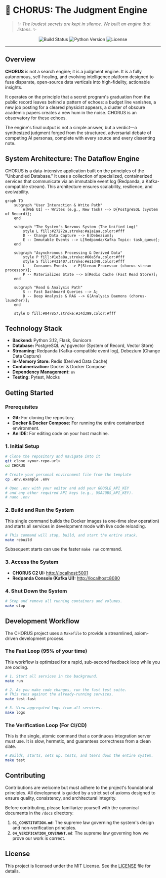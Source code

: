 # 🔱 CHORUS: The Judgment Engine

> ✨ _The loudest secrets are kept in silence. We built an engine that listens._ ✨

<p align="center">
  <img src="https://img.shields.io/badge/build-passing-green?style=for-the-badge" alt="Build Status">
  <img src="https://img.shields.io/badge/python-3.12-blueviolet?style=for-the-badge" alt="Python Version">
  <img src="https://img.shields.io/badge/license-MIT-blue?style=for-the-badge" alt="License">
</p>

---

## Overview

**CHORUS** is not a search engine; it is a judgment engine. It is a fully autonomous, self-healing, and evolving intelligence platform designed to fuse disparate, open-source data verticals into high-fidelity, actionable insights.

It operates on the principle that a secret program's graduation from the public record leaves behind a pattern of echoes: a budget line vanishes, a new job posting for a cleared physicist appears, a cluster of obscure academic papers creates a new hum in the noise. CHORUS is an observatory for these echoes.

The engine's final output is not a simple answer, but a verdict—a synthesized judgment forged from the structured, adversarial debate of competing AI personas, complete with every source and every dissenting note.

## System Architecture: The Dataflow Engine

CHORUS is a data-intensive application built on the principles of the "Unbundled Database." It uses a collection of specialized, containerized services that communicate via an immutable event log (Redpanda, a Kafka-compatible stream). This architecture ensures scalability, resilience, and evolvability.

```mermaid
graph TD
    subgraph "User Interaction & Write Path"
        A[Web UI] -- Writes (e.g., New Task) --> D{PostgreSQL (System of Record)};
    end

    subgraph "The System's Nervous System (The Unified Log)"
        style L fill:#27272a,stroke:#a1a1aa,color:#fff
        D -- Change Data Capture --> E[Debezium];
        E -- Immutable Events --> L[Redpanda/Kafka Topic: task_queue];
    end

    subgraph "Asynchronous Processing & Derived Data"
        style P fill:#1e3a8a,stroke:#60a5fa,color:#fff
        style S fill:#431407,stroke:#e11d48,color:#fff
        L -- Consumes Events --> P[Stream Processor (chorus-stream-processor)];
        P -- Materializes State --> S[Redis Cache (Fast Read Store)];
    end

    subgraph "Read & Analysis Path"
        S -- Fast Dashboard Queries --> A;
        D -- Deep Analysis & RAG --> G[Analysis Daemons (chorus-launcher)];
    end

    style D fill:#047857,stroke:#34d399,color:#fff
```

## Technology Stack

-   **Backend:** Python 3.12, Flask, Gunicorn
-   **Database:** PostgreSQL w/ pgvector (System of Record, Vector Store)
-   **Streaming:** Redpanda (Kafka-compatible event log), Debezium (Change Data Capture)
-   **In-Memory Store:** Redis (Derived Data Cache)
-   **Containerization:** Docker & Docker Compose
-   **Dependency Management:** `uv`
-   **Testing:** Pytest, Mocks

## Getting Started

### Prerequisites

-   **Git:** For cloning the repository.
-   **Docker & Docker Compose:** For running the entire containerized environment.
-   **An IDE:** For editing code on your host machine.

### 1. Initial Setup

```bash
# Clone the repository and navigate into it
git clone <your-repo-url>
cd CHORUS

# Create your personal environment file from the template
cp .env.example .env

# Open .env with your editor and add your GOOGLE_API_KEY
# and any other required API keys (e.g., USAJOBS_API_KEY).
# nano .env
```

### 2. Build and Run the System

This single command builds the Docker images (a one-time slow operation) and starts all services in development mode with live code reloading.

```bash
# This command will stop, build, and start the entire stack.
make rebuild
```

Subsequent starts can use the faster `make run` command.

### 3. Access the System

-   **CHORUS C2 UI:** [http://localhost:5001](http://localhost:5001)
-   **Redpanda Console (Kafka UI):** [http://localhost:8080](http://localhost:8080)

### 4. Shut Down the System

```bash
# Stop and remove all running containers and volumes.
make stop
```

## Development Workflow

The CHORUS project uses a `Makefile` to provide a streamlined, axiom-driven development process.

### The Fast Loop (95% of your time)

This workflow is optimized for a rapid, sub-second feedback loop while you are coding.

```bash
# 1. Start all services in the background.
make run

# 2. As you make code changes, run the fast test suite.
# This runs against the already-running services.
make test-fast

# 3. View aggregated logs from all services.
make logs
```

### The Verification Loop (For CI/CD)

This is the single, atomic command that a continuous integration server must use. It is slow, hermetic, and guarantees correctness from a clean slate.

```bash
# Builds, starts, sets up, tests, and tears down the entire system.
make test
```

## Contributing

Contributions are welcome but must adhere to the project's foundational principles. All development is guided by a strict set of axioms designed to ensure quality, consistency, and architectural integrity.

Before contributing, please familiarize yourself with the canonical documents in the `/docs` directory:
1.  **`01_CONSTITUTION.md`**: The supreme law governing the system's design and non-verification principles.
2.  **`04_VERIFICATION_COVENANT.md`**: The supreme law governing how we prove our work is correct.

## License

This project is licensed under the MIT License. See the [LICENSE](LICENSE) file for details.
